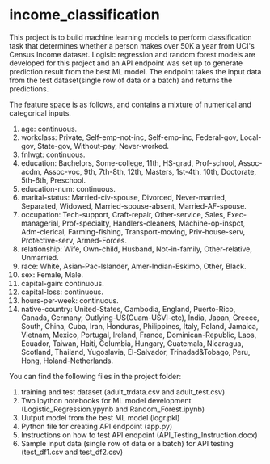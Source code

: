 # income_classification

This project is to build machine learning models to perform classification task that determines whether a person makes over 50K a year from UCI's Census Income dataset. Logisic regression and random forest models are developed for this project and an API endpoint was set up to generate prediction result from the best ML model. The endpoint takes the input data from the test dataset(single row of data or a batch) and returns the predictions. 

The feature space is as follows, and contains a mixture of numerical and categorical inputs. 
1.	age: continuous.
2.	workclass: Private, Self-emp-not-inc, Self-emp-inc, Federal-gov, Local-gov, State-gov, Without-pay, Never-worked.
3.	fnlwgt: continuous.
4.	education: Bachelors, Some-college, 11th, HS-grad, Prof-school, Assoc-acdm, Assoc-voc, 9th, 7th-8th, 12th, Masters, 1st-4th, 10th, Doctorate, 5th-6th, Preschool.
5.	education-num: continuous.
6.	marital-status: Married-civ-spouse, Divorced, Never-married, Separated, Widowed, Married-spouse-absent, Married-AF-spouse.
7.	occupation: Tech-support, Craft-repair, Other-service, Sales, Exec-managerial, Prof-specialty, Handlers-cleaners, Machine-op-inspct, Adm-clerical, Farming-fishing, Transport-moving, Priv-house-serv, Protective-serv, Armed-Forces.
8.	relationship: Wife, Own-child, Husband, Not-in-family, Other-relative, Unmarried.
9.	race: White, Asian-Pac-Islander, Amer-Indian-Eskimo, Other, Black.
10.	sex: Female, Male.
11.	capital-gain: continuous.
12.	capital-loss: continuous.
13.	hours-per-week: continuous.
14.	native-country: United-States, Cambodia, England, Puerto-Rico, Canada, Germany, Outlying-US(Guam-USVI-etc), India, Japan, Greece, South, China, Cuba, Iran, Honduras, Philippines, Italy, Poland, Jamaica, Vietnam, Mexico, Portugal, Ireland, France, Dominican-Republic, Laos, Ecuador, Taiwan, Haiti, Columbia, Hungary, Guatemala, Nicaragua, Scotland, Thailand, Yugoslavia, El-Salvador, Trinadad&Tobago, Peru, Hong, Holand-Netherlands.


You can find the following files in the project folder:
1. training and test dataset (adult_trdata.csv and adult_test.csv)
2. Two ipython notebooks for ML model development (Logistic_Regression.ypynb and Random_Forest.ipynb)
3. Uutput model from the best ML model (logr.pkl)
4. Python file for creating API endpoint (app.py)
5. Instructions on how to test API endpoint (API_Testing_Instruction.docx)
6. Sample input data (single row of data or a batch) for API testing (test_df1.csv and test_df2.csv)
